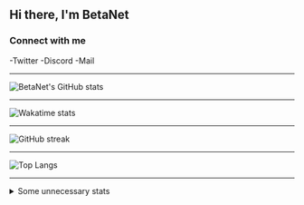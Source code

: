 <!--                                                                -->
<!--    File: README.md                                             -->
<!--                                                                -->
<!--    Created on Thu Aug 26 2021 12:11:26                         -->
<!--    by Felix Hollitzer (BetaNet)                                -->
<!--                                                                -->
<!--    Copyright (c) 2021 Felix Hollitzer. All rights reserved.    -->
<!--                                                                -->
<!--                                                                -->
## Hi there, I'm BetaNet

### Connect with me
-Twitter
-Discord
-Mail

---

![BetaNet's GitHub stats](https://github-readme-stats.vercel.app/api?username=betanet2001&show_icons=true&theme=merko&hide_border=true&count_private=true)

---

![Wakatime stats](https://github-readme-stats.vercel.app/api/wakatime?username=betanet2001&theme=merko&hide_border=true)

---

![GitHub streak](https://github-readme-streak-stats.herokuapp.com?user=betanet2001&theme=merko&hide_border=true)

---

![Top Langs](https://github-readme-stats.vercel.app/api/top-langs/?username=betanet2001&theme=merko&hide_border=true)

---

<details>
<summary>Some unnecessary stats</summary>
    <br/>
    <img src="https://raw.github.com/betanet2001/betanet2001/stable/img/metrics.plugin.achievements.svg">
    <br/>
    <img src="https://raw.github.com/betanet2001/betanet2001/stable/img/metrics.classic.svg">
    <br/>
    <img src="https://raw.github.com/betanet2001/betanet2001/stable/img/metrics.plugin.activity.svg">
    <br/>
    <img src="https://raw.github.com/betanet2001/betanet2001/stable/img/metrics.plugin.habits.svg">
    <br/>
    <img src="https://raw.github.com/betanet2001/betanet2001/stable/img/metrics.plugin.habits.charts.svg">
    <br/>
    <img src="https://raw.github.com/betanet2001/betanet2001/stable/img/metrics.plugin.habits.facts.svg">
    <br/>
    <img src="https://raw.github.com/betanet2001/betanet2001/stable/img/metrics.plugin.isocalendar.svg">
    <br/>
    <img src="https://raw.github.com/betanet2001/betanet2001/stable/img/metrics.plugin.lines.svg">
    <br/>
    <img src="https://raw.github.com/betanet2001/betanet2001/stable/img/metrics.plugin.skyline.svg">
    <br/>
    <img src="https://raw.github.com/betanet2001/betanet2001/stable/img/metrics.plugin.support.svg">
    <br/>
    <img src="https://raw.github.com/betanet2001/betanet2001/stable/img/metrics.terminal.svg">
</details>
